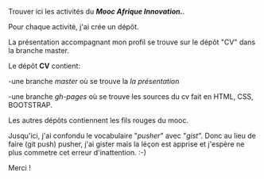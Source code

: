 Trouver ici les activités du _**Mooc Afrique Innovation.**_. 

Pour chaque activité, j'ai crée un dépôt.

La présentation accompagnant mon profil se trouve sur le dépôt "CV" dans la branche master.

Le dépôt **CV** contient:

-une branche _master_ où se trouve la _la présentation_

-une branche _gh-pages_ où se trouve les sources du cv fait en HTML, CSS, BOOTSTRAP.

Les autres dépôts contiennent les fils rouges du mooc.

Jusqu'ici, j'ai confondu le vocabulaire "_pusher_" avec "_gist_". Donc au lieu de faire (git push) pusher, j'ai gister mais la léçon est apprise et j'espère ne plus commetre cet erreur d'inattention. :-)

Merci !
